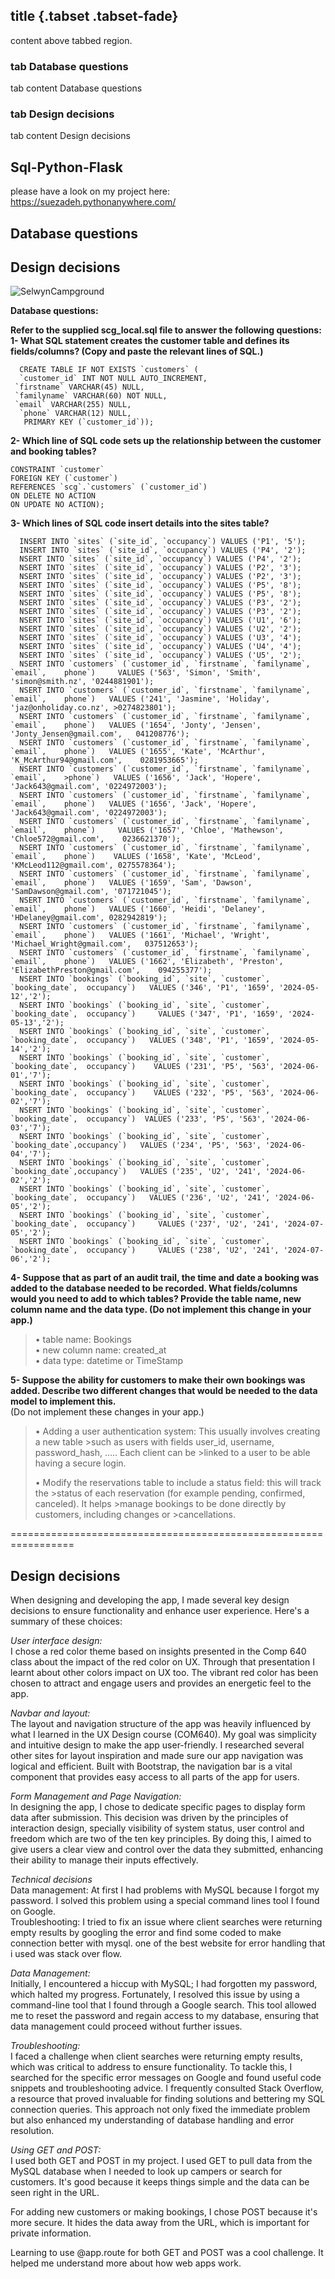 ## title {.tabset .tabset-fade}
content above tabbed region.

### tab Database questions

tab content Database questions

### tab Design decisions

tab content  Design decisions


## Sql-Python-Flask
please have a look on my project here: https://suezadeh.pythonanywhere.com/  


## Database questions
## Design decisions

 ![SelwynCampground](Docs/SelwynCampground.png)


**Database questions:**   

**Refer to the supplied scg_local.sql file to answer the following questions:** 
**1- What SQL statement creates the customer table and defines its fields/columns?
   (Copy and paste the relevant lines of SQL.)**      

      CREATE TABLE IF NOT EXISTS `customers` (  
      `customer_id` INT NOT NULL AUTO_INCREMENT,  
     `firstname` VARCHAR(45) NULL,  
     `familyname` VARCHAR(60) NOT NULL,  
     `email` VARCHAR(255) NULL,  
      `phone` VARCHAR(12) NULL,  
       PRIMARY KEY (`customer_id`));      
  
  
**2- Which line of SQL code sets up the relationship between the customer and booking tables?**     
    
    CONSTRAINT `customer`  
    FOREIGN KEY (`customer`)  
    REFERENCES `scg`.`customers` (`customer_id`)  
    ON DELETE NO ACTION  
    ON UPDATE NO ACTION);  
  
  **3- Which lines of SQL code insert details into the sites table?**    

      INSERT INTO `sites` (`site_id`, `occupancy`) VALUES ('P1', '5');    
      INSERT INTO `sites` (`site_id`, `occupancy`) VALUES ('P4', '2');    
      NSERT INTO `sites` (`site_id`, `occupancy`) VALUES ('P4', '2');    
      NSERT INTO `sites` (`site_id`, `occupancy`) VALUES ('P2', '3');  
      NSERT INTO `sites` (`site_id`, `occupancy`) VALUES ('P2', '3');  
      NSERT INTO `sites` (`site_id`, `occupancy`) VALUES ('P5', '8');  
      NSERT INTO `sites` (`site_id`, `occupancy`) VALUES ('P5', '8');  
      NSERT INTO `sites` (`site_id`, `occupancy`) VALUES ('P3', '2');  
      NSERT INTO `sites` (`site_id`, `occupancy`) VALUES ('P3', '2');  
      NSERT INTO `sites` (`site_id`, `occupancy`) VALUES ('U1', '6');  
      NSERT INTO `sites` (`site_id`, `occupancy`) VALUES ('U2', '2');  
      NSERT INTO `sites` (`site_id`, `occupancy`) VALUES ('U3', '4');  
      NSERT INTO `sites` (`site_id`, `occupancy`) VALUES ('U4', '4');  
      NSERT INTO `sites` (`site_id`, `occupancy`) VALUES ('U5', '2');  
      NSERT INTO `customers` (`customer_id`, `firstname`, `familyname`, `email`,    phone`)     VALUES ('563', 'Simon', 'Smith', 'simon@smith.nz', '0244881901');  
      NSERT INTO `customers` (`customer_id`, `firstname`, `familyname`, `email`,    phone`)   VALUES ('241', 'Jasmine', 'Holiday', 'jaz@onholiday.co.nz', >0274823801');
      NSERT INTO `customers` (`customer_id`, `firstname`, `familyname`, `email`,    phone`)   VALUES ('1654', 'Jonty', 'Jensen', 'Jonty_Jensen@gmail.com',   041208776');  
      NSERT INTO `customers` (`customer_id`, `firstname`, `familyname`, `email`,    phone`)   VALUES ('1655', 'Kate', 'McArthur', 'K_McArthur94@gmail.com',    0281953665');  
      NSERT INTO `customers` (`customer_id`, `firstname`, `familyname`, `email`,    >phone`)   VALUES ('1656', 'Jack', 'Hopere', 'Jack643@gmail.com', '0224972003');  
      NSERT INTO `customers` (`customer_id`, `firstname`, `familyname`, `email`,    phone`)   VALUES ('1656', 'Jack', 'Hopere', 'Jack643@gmail.com', '0224972003');  
      NSERT INTO `customers` (`customer_id`, `firstname`, `familyname`, `email`,    phone`)     VALUES ('1657', 'Chloe', 'Mathewson', 'Chloe572@gmail.com',    0236621370');    
      NSERT INTO `customers` (`customer_id`, `firstname`, `familyname`, `email`,    phone`)    VALUES ('1658', 'Kate', 'McLeod', 'KMcLeod112@gmail.com', 0275578364');  
      NSERT INTO `customers` (`customer_id`, `firstname`, `familyname`, `email`,    phone`)   VALUES ('1659', 'Sam', 'Dawson', 'SamDawson@gmail.com', '071721045');  
      NSERT INTO `customers` (`customer_id`, `firstname`, `familyname`, `email`,    phone`)   VALUES ('1660', 'Heidi', 'Delaney', 'HDelaney@gmail.com', 0282942819');  
      NSERT INTO `customers` (`customer_id`, `firstname`, `familyname`, `email`,    phone`)   VALUES ('1661', 'Michael', 'Wright', 'Michael_Wright@gmail.com',   037512653');  
      NSERT INTO `customers` (`customer_id`, `firstname`, `familyname`, `email`,    phone`)   VALUES ('1662', 'Elizabeth', 'Preston', 'ElizabethPreston@gmail.com',    094255377');  
      NSERT INTO `bookings` (`booking_id`, `site`, `customer`, `booking_date`,  occupancy`)   VALUES ('346', 'P1', '1659', '2024-05-12','2');   
      NSERT INTO `bookings` (`booking_id`, `site`, `customer`, `booking_date`,  occupancy`)     VALUES ('347', 'P1', '1659', '2024-05-13','2');  
      NSERT INTO `bookings` (`booking_id`, `site`, `customer`, `booking_date`,  occupancy`)   VALUES ('348', 'P1', '1659', '2024-05-14','2');   
      NSERT INTO `bookings` (`booking_id`, `site`, `customer`, `booking_date`,  occupancy`)    VALUES ('231', 'P5', '563', '2024-06-01','7');   
      NSERT INTO `bookings` (`booking_id`, `site`, `customer`, `booking_date`,  occupancy`)    VALUES ('232', 'P5', '563', '2024-06-02','7');  
      NSERT INTO `bookings` (`booking_id`, `site`, `customer`, `booking_date`,  occupancy`)  VALUES ('233', 'P5', '563', '2024-06-03','7');  
      NSERT INTO `bookings` (`booking_id`, `site`, `customer`, `booking_date`,occupancy`)   VALUES ('234', 'P5', '563', '2024-06-04','7');  
      NSERT INTO `bookings` (`booking_id`, `site`, `customer`, `booking_date`,occupancy`)   VALUES ('235', 'U2', '241', '2024-06-02','2');    
      NSERT INTO `bookings` (`booking_id`, `site`, `customer`, `booking_date`,  occupancy`)   VALUES ('236', 'U2', '241', '2024-06-05','2');  
      NSERT INTO `bookings` (`booking_id`, `site`, `customer`, `booking_date`,  occupancy`)     VALUES ('237', 'U2', '241', '2024-07-05','2');  
      NSERT INTO `bookings` (`booking_id`, `site`, `customer`, `booking_date`,  occupancy`)     VALUES ('238', 'U2', '241', '2024-07-06','2'); 

**4- Suppose that as part of an audit trail, the time and date a booking was added to the database needed to be recorded. What fields/columns would you need to add to which tables? Provide the table name, new column name and the data type. (Do not implement this change in your app.)**   

> •	table name: Bookings    
> •	new column name: created_at    
> •	data type: datetime or TimeStamp         
	
**5- Suppose the ability for customers to make their own bookings was added. Describe two different changes that would be needed to the data model to implement this.**  
   (Do not implement these changes in your app.)         

> • Adding a user authentication system: This usually involves creating a new table >such as users with fields user_id, username, password_hash, ..... Each client can be >linked to a user to be able having a secure login.  
>
> • Modify the reservations table to include a status field: this will track the >status of each reservation (for example pending, confirmed, canceled). It helps >manage bookings to be done directly by customers, including changes or >cancellations.        
	
=================================================================

## Design decisions

When designing and developing the app, I made several key design decisions to ensure functionality and enhance user experience. Here's a summary of these choices:    

*User interface design:*    
I chose a red color theme based on insights presented in the Comp 640 class about the impact of the red color on UX. Through that presentation I learnt about other colors impact on UX too. The vibrant red color has been chosen to attract and engage users and provides an energetic feel to the app.    

*Navbar and layout:*      
The layout and navigation structure of the app was heavily influenced by what I learned in the UX Design course (COM640). My goal was simplicity and intuitive design to make the app user-friendly. I researched several other sites for layout inspiration and made sure our app navigation was logical and efficient. Built with Bootstrap, the navigation bar is a vital component that provides easy access to all parts of the app for users.    

*Form Management and Page Navigation:*  
In designing the app, I chose to dedicate specific pages to display form data after submission. This decision was driven by the principles of interaction design, specially visibility of system status, user control and freedom which are two of the ten key principles. By doing this, I aimed to give users a clear view and control over the data they submitted, enhancing their ability to manage their inputs effectively.   

*Technical decisions*    
Data management: At first I had problems with MySQL because I forgot my password. I solved this problem using a special command lines tool I found on Google.      
Troubleshooting: I tried to fix an issue where client searches were returning empty results by googling the error and find some coded to make connection better with mysql. one of the best website for error handling that i used was stack over flow.       

*Data Management:*  
Initially, I encountered a hiccup with MySQL; I had forgotten my password, which halted my progress. Fortunately, I resolved this issue by using a command-line tool that I found through a Google search. This tool allowed me to reset the password and regain access to my database, ensuring that data management could proceed without further issues.    

*Troubleshooting:*  
I faced a challenge when client searches were returning empty results, which was critical to address to ensure functionality. To tackle this, I searched for the specific error messages on Google and found useful code snippets and troubleshooting advice. I frequently consulted Stack Overflow, a resource that proved invaluable for finding solutions and bettering my SQL connection queries. This approach not only fixed the immediate problem but also enhanced my understanding of database handling and error resolution.     

*Using GET and POST:*  
I used both GET and POST in my project. I used GET to pull data from the MySQL database when I needed to look up campers or search for customers. It's good because it keeps things simple and the data can be seen right in the URL.    

For adding new customers or making bookings, I chose POST because it's more secure. It hides the data away from the URL, which is important for private information.    

Learning to use @app.route for both GET and POST was a cool challenge. It helped me understand more about how web apps work.  
